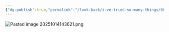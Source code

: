```yaml
---
{"dg-publish":true,"permalink":"/look-back/i-ve-tried-so-many-things/08-the-library/books/sublimia-syndrome/","tags":["#book"],"noteIcon":"","created":"2025-10-14T14:32:17.742+02:00","updated":"2025-10-14T14:36:23.211+02:00"}
---
```



![Pasted image 20251014143621.png](/img/user/img/_attachments/Pasted%20image%2020251014143621.png)











